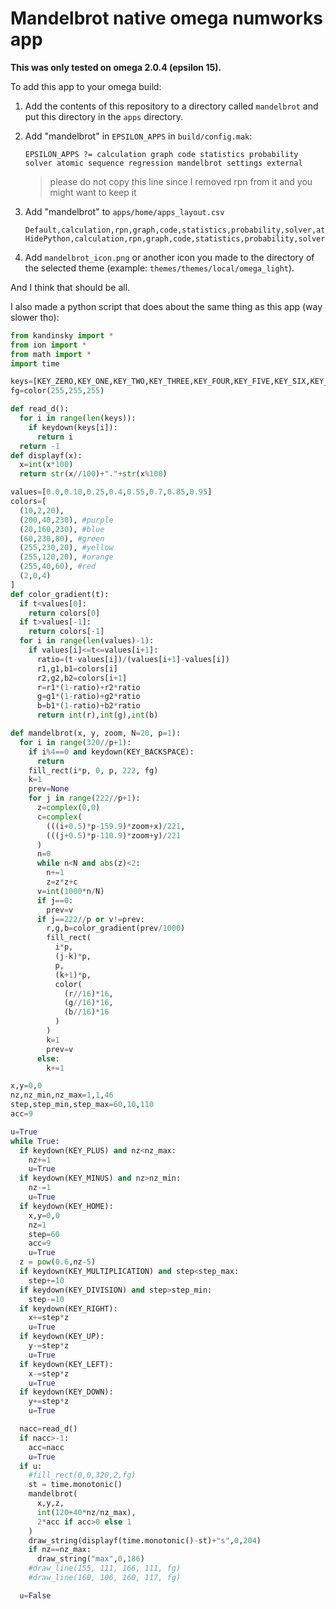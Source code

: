 # Mandelbrot native omega numworks app

**This was only tested on omega 2.0.4 (epsilon 15).**

To add this app to your omega build:

1. Add the contents of this repository to a directory called `mandelbrot` and put this directory in the `apps` directory.
2. Add "mandelbrot" in `EPSILON_APPS` in `build/config.mak`:

   ```
   EPSILON_APPS ?= calculation graph code statistics probability solver atomic sequence regression mandelbrot settings external
   ```

   > please do not copy this line since I removed rpn from it and you might want to keep it

3. Add "mandelbrot" to `apps/home/apps_layout.csv`

   ```
   Default,calculation,rpn,graph,code,statistics,probability,solver,atomic,sequence,regression,mandelbrot,settings
   HidePython,calculation,rpn,graph,code,statistics,probability,solver,atomic,sequence,regression,mandelbrot,settings
   ```

4. Add `mandelbrot_icon.png` or another icon you made to the directory of the selected theme (example: `themes/themes/local/omega_light`).

And I think that should be all.

I also made a python script that does about the same thing as this app (way slower tho):

```py
from kandinsky import *
from ion import *
from math import *
import time

keys=[KEY_ZERO,KEY_ONE,KEY_TWO,KEY_THREE,KEY_FOUR,KEY_FIVE,KEY_SIX,KEY_SEVEN,KEY_EIGHT,KEY_NINE]
fg=color(255,255,255)

def read_d():
  for i in range(len(keys)):
    if keydown(keys[i]):
      return i
  return -1
def displayf(x):
  x=int(x*100)
  return str(x//100)+"."+str(x%100)

values=[0.0,0.10,0.25,0.4,0.55,0.7,0.85,0.95]
colors=[
  (10,2,20),
  (200,40,230), #purple
  (20,160,230), #blue
  (60,230,80), #green
  (255,230,20), #yellow
  (255,120,20), #orange
  (255,40,60), #red
  (2,0,4)
]
def color_gradient(t):
  if t<values[0]:
    return colors[0]
  if t>values[-1]:
    return colors[-1]
  for i in range(len(values)-1):
    if values[i]<=t<=values[i+1]:
      ratio=(t-values[i])/(values[i+1]-values[i])
      r1,g1,b1=colors[i]
      r2,g2,b2=colors[i+1]
      r=r1*(1-ratio)+r2*ratio
      g=g1*(1-ratio)+g2*ratio
      b=b1*(1-ratio)+b2*ratio
      return int(r),int(g),int(b)

def mandelbrot(x, y, zoom, N=20, p=1):
  for i in range(320//p+1):
    if i%4==0 and keydown(KEY_BACKSPACE):
      return
    fill_rect(i*p, 0, p, 222, fg)
    k=1
    prev=None
    for j in range(222//p+1):
      z=complex(0,0)
      c=complex(
        (((i+0.5)*p-159.9)*zoom+x)/221,
        (((j+0.5)*p-110.9)*zoom+y)/221
      )
      n=0
      while n<N and abs(z)<2:
        n+=1
        z=z*z+c
      v=int(1000*n/N)
      if j==0:
        prev=v
      if j==222//p or v!=prev:
        r,g,b=color_gradient(prev/1000)
        fill_rect(
          i*p,
          (j-k)*p,
          p,
          (k+1)*p,
          color(
            (r//16)*16,
            (g//16)*16,
            (b//16)*16
          )
        )
        k=1
        prev=v
      else:
        k+=1

x,y=0,0
nz,nz_min,nz_max=1,1,46
step,step_min,step_max=60,10,110
acc=9

u=True
while True:
  if keydown(KEY_PLUS) and nz<nz_max:
    nz+=1
    u=True
  if keydown(KEY_MINUS) and nz>nz_min:
    nz-=1
    u=True
  if keydown(KEY_HOME):
    x,y=0,0
    nz=1
    step=60
    acc=9
    u=True
  z = pow(0.6,nz-5)
  if keydown(KEY_MULTIPLICATION) and step<step_max:
    step+=10
  if keydown(KEY_DIVISION) and step>step_min:
    step-=10
  if keydown(KEY_RIGHT):
    x+=step*z
    u=True
  if keydown(KEY_UP):
    y-=step*z
    u=True
  if keydown(KEY_LEFT):
    x-=step*z
    u=True
  if keydown(KEY_DOWN):
    y+=step*z
    u=True

  nacc=read_d()
  if nacc>-1:
    acc=nacc
    u=True
  if u:
    #fill_rect(0,0,320,2,fg)
    st = time.monotonic()
    mandelbrot(
      x,y,z,
      int(120+40*nz/nz_max),
      2*acc if acc>0 else 1
    )
    draw_string(displayf(time.monotonic()-st)+"s",0,204)
    if nz==nz_max:
      draw_string("max",0,186)
    #draw_line(155, 111, 166, 111, fg)
    #draw_line(160, 106, 160, 117, fg)

  u=False
```

